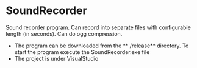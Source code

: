 # SoundRecorder

Sound recorder program. Can record into separate files with configurable length (in seconds). Can do ogg compression.

* The program can be downloaded from the ** /release** directory. To start the program execute the SoundRecorder.exe file
* The project is under VisualStudio